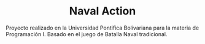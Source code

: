 <h1 align="center"> Naval Action </h1>

Proyecto realizado en la Universidad Pontifica Bolivariana para la materia de Programación I. Basado en el juego de Batalla Naval tradicional.
